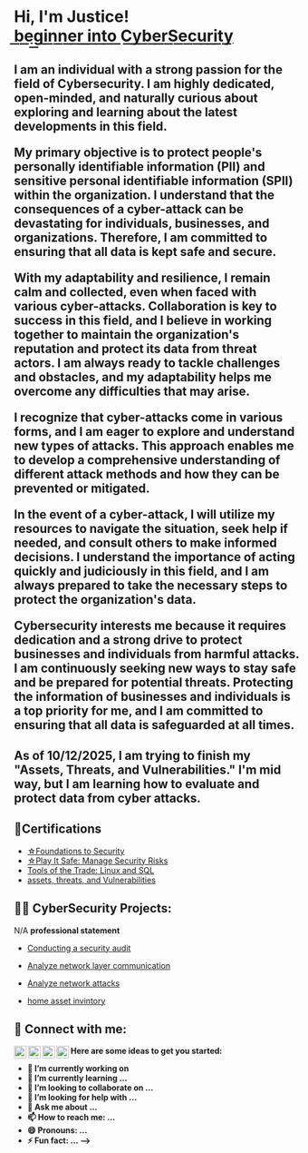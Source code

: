 <h1>Hi, I'm Justice! <br/><a href="https://github.com/JusticeLettre">b͟e͟g͟i͟n͟n͟e͟r͟ ͟i͟n͟t͟o͟ ͟C͟y͟b͟e͟r͟S͟e͟c͟u͟r͟i͟t͟y͟</a>

 
<h2><b>I am an individual with a strong passion for the field of Cybersecurity. I am highly dedicated, open-minded, and naturally curious about exploring and learning about the latest developments in this field.

My primary objective is to protect people's personally identifiable information (PII) and sensitive personal identifiable information (SPII) within the organization. I understand that the consequences of a cyber-attack can be devastating for individuals, businesses, and organizations. Therefore, I am committed to ensuring that all data is kept safe and secure.

With my adaptability and resilience, I remain calm and collected, even when faced with various cyber-attacks. Collaboration is key to success in this field, and I believe in working together to maintain the organization's reputation and protect its data from threat actors. I am always ready to tackle challenges and obstacles, and my adaptability helps me overcome any difficulties that may arise.

I recognize that cyber-attacks come in various forms, and I am eager to explore and understand new types of attacks. This approach enables me to develop a comprehensive understanding of different attack methods and how they can be prevented or mitigated.

In the event of a cyber-attack, I will utilize my resources to navigate the situation, seek help if needed, and consult others to make informed decisions. I understand the importance of acting quickly and judiciously in this field, and I am always prepared to take the necessary steps to protect the organization's data.

Cybersecurity interests me because it requires dedication and a strong drive to protect businesses and individuals from harmful attacks. I am continuously seeking new ways to stay safe and be prepared for potential threats. Protecting the information of businesses and individuals is a top priority for me, and I am committed to ensuring that all data is safeguarded at all times.</b></h2>

<h2>As of 10/12/2025, I am trying to finish my "Assets, Threats, and Vulnerabilities." I'm mid way, but I am learning how to evaluate and protect data from cyber attacks.  </h2>

<h2>📝Certifications</h2>

- [☆Foundations to Security](https://coursera.org/share/6d0509d121801781be88c8dce4d68801)
- [☆Play It Safe: Manage Security Risks](https://coursera.org/share/23faea840f568860aa30361f9f089800)
- [Tools of the Trade: Linux and SQL](https://coursera.org/share/d6e90a3a96cefcd09dd248bf9e4dcccf)
- [assets, threats, and Vulnerabilities](https://www.coursera.org/account/accomplishments/certificate/AMRK38UJDBKG)
<h2>👨‍💻 CyberSecurity Projects:</h2>
N/A
<b> professional statement</b>

- [Conducting a security audit](https://docs.google.com/document/d/1R2eH8rnn16wiO6wlMBUs1VboeN_mDGAuWUd-V_GkPIo/)

- [Analyze network layer communication](https://docs.google.com/document/d/1qD3G36Se9nNa4MHmzDPswtCSUSmzYRvRb1pFAERs3Us/)

- [Analyze network attacks](https://docs.google.com/document/d/1xqhFJ8qYOTi51DQg33zlrisNE5QQswbTI9i-9_Udjyc/edit)

- [home asset invintory](https://docs.google.com/spreadsheets/d/1I0uWw_5UI0017Si2krX5k8NNUjzPkKrqff9Ypd1qiBw/edit?usp=sharing)
<b> 


<h2> 🤳 Connect with me:</h2>

[<img align="left" alt="JoshMadakor | YouTube" width="22px" src="https://cdn.jsdelivr.net/npm/simple-icons@v3/icons/youtube.svg" />][youtube]
[<img align="left" alt="JoshMadakor | Twitter" width="22px" src="https://cdn.jsdelivr.net/npm/simple-icons@v3/icons/twitter.svg" />][twitter]
[<img align="left" alt="JoshMadakor | LinkedIn" width="22px" src="https://cdn.jsdelivr.net/npm/simple-icons@v3/icons/linkedin.svg" />][linkedin]
[<img align="left" alt="JoshMadakor | Instagram" width="22px" src="https://cdn.jsdelivr.net/npm/simple-icons@v3/icons/instagram.svg" />][instagram]

[twitter]: https://twitter.com/joshmadakor
[youtube]: https://www.youtube.com/c/joshmadakor
[instagram]: https://www.instagram.com/joshmadakor/
[linkedin]: https://linkedin.com/in/joshmadakor

Here are some ideas to get you started:

- 🔭 I’m currently working on 
- 🌱 I’m currently learning ...
- 👯 I’m looking to collaborate on ...
- 🤔 I’m looking for help with ...
- 💬 Ask me about ...
- 📫 How to reach me: ...
- 😄 Pronouns: ...
- ⚡ Fun fact: ...
-->
